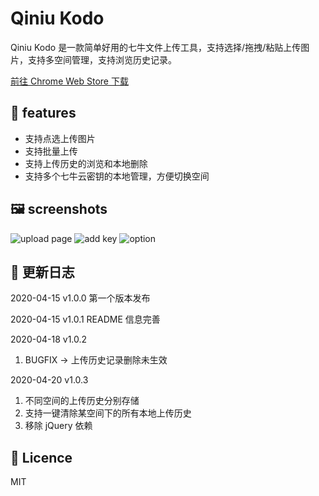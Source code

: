 # Qiniu Kodo

Qiniu Kodo 是一款简单好用的七牛文件上传工具，支持选择/拖拽/粘贴上传图片，支持多空间管理，支持浏览历史记录。

<a href="https://chrome.google.com/webstore/detail/qiniu-kodo/bolbippiiidndpgbljehocikgcepghja/reviews" target="_blank">前往 Chrome Web Store 下载</a>

## 🚀 features

- 支持点选上传图片
- 支持批量上传
- 支持上传历史的浏览和本地删除
- 支持多个七牛云密钥的本地管理，方便切换空间

## 🖼 screenshots

![upload page](https://cdn.imxfly.com/20200415/FupRCczbSV2p5AAZQ-g7Mh9tW_ES.png)
![add key](https://cdn.imxfly.com/20200415/FkmEQ269KciddMOKG1wEJYP96U06.png)
![option](https://cdn.imxfly.com/20200415/Fi9S_ejSlv7sd_xZpj5ePM9W8YtB.png)

## 📑 更新日志

2020-04-15 v1.0.0
第一个版本发布

2020-04-15 v1.0.1
README 信息完善

2020-04-18 v1.0.2

1. BUGFIX -> 上传历史记录删除未生效

2020-04-20 v1.0.3

1. 不同空间的上传历史分别存储
2. 支持一键清除某空间下的所有本地上传历史
3. 移除 jQuery 依赖

## 💎 Licence

MIT
